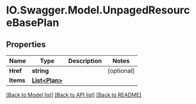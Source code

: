 # IO.Swagger.Model.UnpagedResourceBasePlan
## Properties

Name | Type | Description | Notes
------------ | ------------- | ------------- | -------------
**Href** | **string** |  | [optional] 
**Items** | [**List&lt;Plan&gt;**](Plan.md) |  | 

[[Back to Model list]](../README.md#documentation-for-models) [[Back to API list]](../README.md#documentation-for-api-endpoints) [[Back to README]](../README.md)

